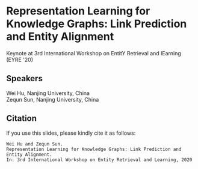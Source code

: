 # Representation Learning for Knowledge Graphs: Link Prediction and Entity Alignment

Keynote at 3rd International Workshop on EntitY Retrieval and lEarning (EYRE '20)

## Speakers

Wei Hu, Nanjing University, China  
Zequn Sun, Nanjing University, China

## Citation
If you use this slides, please kindly cite it as follows:    
```
Wei Hu and Zequn Sun.  
Representation Learning for Knowledge Graphs: Link Prediction and Entity Alignment.  
In: 3rd International Workshop on Entity Retrieval and Learning, 2020
